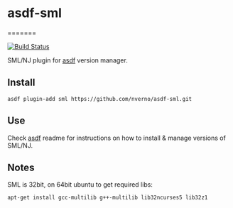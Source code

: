 # asdf-sml
=======

[![Build Status](https://travis-ci.org/nverno/asdf-sml.svg?branch=master)](https://travis-ci.org/nverno/asdf-sml)

SML/NJ plugin for [asdf](https://github.com/asdf-vm/asdf) version manager.

## Install

```
asdf plugin-add sml https://github.com/nverno/asdf-sml.git
```

## Use

Check [asdf](https://github.com/asdf-vm/asdf) readme for instructions on how to install & manage versions of SML/NJ.

## Notes

SML is 32bit, on 64bit ubuntu to get required libs:
 
 `apt-get install gcc-multilib g++-multilib lib32ncurses5 lib32z1`
